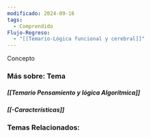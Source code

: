 ```yaml
---
modificado: 2024-09-16
tags:
  - Comprendido
Flujo-Regreso:
  - "[[Temario-Lógica funcional y cerebral]]"
---
```








Concepto
### Más sobre: Tema
##### [[Temario Pensamiento y lógica Algorítmica]]
##### [[-Características]]

### Temas Relacionados:
